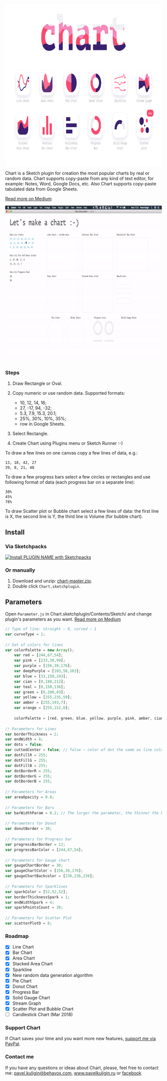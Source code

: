 <img width="888" height="517" src="images/chart-2x.png" title="Chart promo">

Chart is a Sketch plugin for creation the most popular charts by real or random data. Chart supports copy-paste from any kind of text editor, for example: Notes, Word, Google Docs, etc. Also Chart supports copy-paste tabulated data from Google Sheets.

[Read more on Medium](https://medium.com/@pavelkuligin/chart-the-most-powerful-data-visualization-plugin-for-sketch-6849155e09ab)

<img width="800" height="500" src="images/usage.gif" title="How to use Chart">

### Steps

1. Draw Rectangle or Oval. 
2. Copy numeric or use random data. Supported formats:
   - 10, 12, 14, 16;
   - 27, -17, 94, -32;
   - 5.3, 7.9, 15.3, 20.1;
   - 25%, 30%, 10%, 35%;
   - row in Google Sheets.

3. Select Rectangle.
4. Create Chart using Plugins menu or Sketch Runner :-)

To draw a few lines on one canvas copy a few lines of data, e.g.:
```
13, 18, 42, 27
39, 8, 21, 40
```

To draw a few progress bars select a few circles or rectangles and use following format of data (each progress bar on a separate line):
```
30%
45%
78%
```

To draw Scatter plot or Bubble chart select a few lines of data: the first line is X, the second line is Y, the third line is Volume (for bubble chart).


## Install

### Via Sketchpacks

[![Install PLUGIN NAME with Sketchpacks](http://sketchpacks-com.s3.amazonaws.com/assets/badges/sketchpacks-badge-install.png "Install Chart with Sketchpacks")](https://sketchpacks.com/pavelkuligin/chart/install)

### Or manually

1. Download and unzip: [chart-master.zip](https://github.com/pavelkuligin/chart/archive/master.zip).
2. Double click `Chart.sketchplugin`.


## Parameters

Open `Parameter.js` in Chart.sketchplugin/Contents/Sketch/ and change plugin's parameters as you want. [Read more on Medium](https://medium.com/sketch-app-sources/chart-2-6-a-lot-of-new-visualizations-negative-values-and-more-flexible-parameters-466eeb884da1)

```javascript
// Type of line: straight — 0, curved — 1
var curveType = 1;

// Set of colors for lines
var colorPalette = new Array();
	var red = [244,67,54];
	var pink = [233,30,99];
	var purple = [156,39,176];
	var deepPurple = [103,58,183];
	var blue = [33,150,243];
	var cian = [0,188,212];
	var teal = [0,150,136];
	var green = [0,200,83];
	var yellow = [255,235,59];
	var amber = [255,193,7];
	var orange = [255,152,0];

	colorPalette = [red, green, blue, yellow, purple, pink, amber, cian, deepPurple, teal, orange];

// Parameters for Lines
var borderThickness = 2;
var endWidth = 8;
var dots = false;
var cuttedCenter = false; // false — color of dot the same as line color; true — you can choose color of dot and dot border below;
var dotFillR = 255;
var dotFillG = 255;
var dotFillB = 255;  
var dotBorderR = 255;
var dotBorderG = 255;
var dotBorderB = 255; 

// Parameters for Areas
var areaOpacity = 0.8; 

// Parameters for Bars
var barWidthParam = 0.2; // The larger the parameter, the thinner the bar;

// Parameters for Donut
var donutBorder = 30;

// Parameters for Progress bar
var progressBarBorder = 12;
var progressBarColor = [244,67,54];

// Parameters for Gauge chart
var gaugeChartBorder = 30;
var gaugeChartColor = [156,39,176];
var gaugeChartBackcolor = [236,236,236];

// Parameters for Sparklines
var sparkColor = [52,52,52];
var borderThicknessSpark = 1;
var endWidthSpark = 4;
var sparkPointsCount = 20;

// Parameters for Scatter Plot
var scatterPlotD = 8; 
```


### Roadmap

- [x] Line Chart
- [x] Bar Chart
- [x] Area Chart
- [x] Stacked Area Chart
- [x] Sparkline
- [x] New random data generation algorithm
- [x] Pie Chart
- [x] Donut Chart
- [x] Progress Bar
- [x] Solid Gauge Chart
- [x] Stream Graph
- [x] Scatter Plot and Bubble Chart
- [ ] Candlestick Chart (Mar 2018)

### Support Chart

If Chart saves your time and you want more new features, [support me via PayPal](https://www.paypal.me/pavelkuligin/5usd).



### Contact me

If you have any questions or ideas about Chart, please, feel free to contact me:
pavel.kuligin@behavox.com, www.pavelkuligin.ru or [facebook](https://www.facebook.com/kuligin.pavel)

